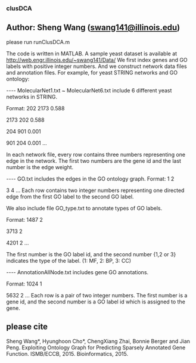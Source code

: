 ### clusDCA
## Author: Sheng Wang (swang141@illinois.edu)

please run runClusDCA.m

The code is written in MATLAB. 
A sample yeast dataset is available at http://web.engr.illinois.edu/~swang141/Data/
We first index genes and GO labels with positive integer numbers. And we construct network data files and annotation files. For example, for yeast STRING networks and GO ontology:

---- MolecularNet1.txt ~ MolecularNet6.txt include 6 different yeast networks in STRING.

Format:
202	2173	0.588

2173	202	0.588

204	901	0.001

901	204	0.001
...

In each network file,  every row contains three numbers representing one edge in the network. The first two numbers are the gene id and the last number is the edge weight. 

---- GO.txt includes the edges in the GO ontology graph. 
Format:
1	2

3	4
...
Each row contains two integer numbers representing one directed edge from the first GO label to the second GO label.

We also include file GO_type.txt to annotate types of GO labels. 

Format:
1487	2

3713	2

4201	2
...

The first number is the GO label id, and the second number {1,2 or 3} indicates the type of the label. (1: MF, 2: BP, 3: CC)

---- AnnotationAllNode.txt includes gene GO annotations.

Format:
1024	1

5632	2
...
Each row is a pair of two integer numbers. The first number is a gene id, and the second number is a GO label id which is assigned to the gene. 


## please cite
Sheng Wang*, Hyunghoon Cho*, ChengXiang Zhai, Bonnie Berger and Jian Peng. 
Exploiting Ontology Graph for Predicting Sparsely Annotated Gene Function. 
ISMB/ECCB, 2015. Bioinformatics, 2015. 

